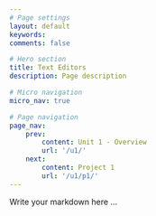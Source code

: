 ```yaml
---
# Page settings
layout: default
keywords:
comments: false

# Hero section
title: Text Editors
description: Page description

# Micro navigation
micro_nav: true

# Page navigation
page_nav:
    prev:
        content: Unit 1 - Overview
        url: '/u1/'
    next:
        content: Project 1
        url: '/u1/p1/'
---
```


Write your markdown here ...

